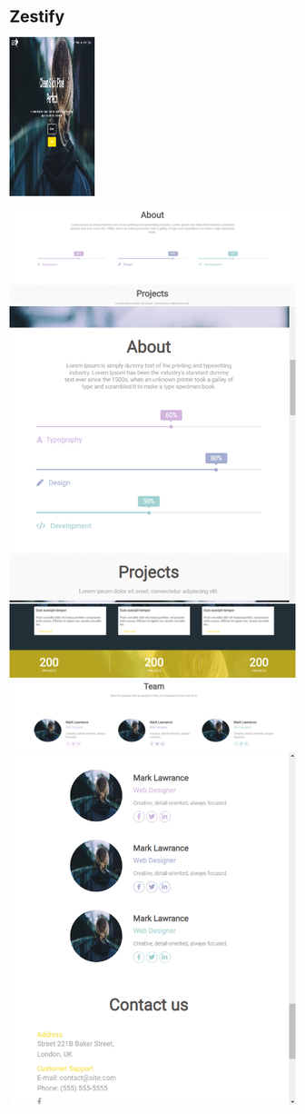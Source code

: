 # Zestify

<img src="photos/ex1.png" width="150" height="280">

![My Image](photos/ex2.png)
![My Image](photos/ex2_2.png)
![My Image](photos/ex3.png)
![My Image](photos/ex3_2.png)
